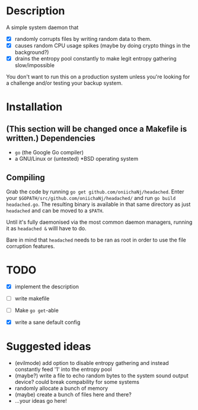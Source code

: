 Description
===========
A simple system daemon that
- [X] randomly corrupts files by writing random data to them.
- [X] causes random CPU usage spikes (maybe by doing crypto things in the background?)
- [X] drains the entropy pool constantly to make legit entropy gathering slow/impossible

You don't want to run this on a production system unless you're looking for a challenge and/or testing your backup system.

Installation
============
(This section will be changed once a Makefile is written.)
Dependencies
------------
* `go` (the Google Go compiler)
* a GNU/Linux or (untested) *BSD operating system

Compiling
---------
Grab the code by running `go get github.com/oniichaNj/headached`.
Enter your `$GOPATH/src/github.com/oniichaNj/headached/` and run `go build headached.go`.
The resulting binary is available in that same directory as just `headached` and can be moved to a `$PATH`.

Until it's fully daemonised via the most common daemon managers, running it as `headached &` willl have to do.

Bare in mind that `headached` needs to be ran as root in order to use the file corruption features.


TODO
====

- [X] implement the description
- [ ] write makefile
- [ ] Make `go get`-able
- [X] write a sane default config


Suggested ideas
===============
* (evilmode) add option to disable entropy gathering and instead constantly feed '1' into the entropy pool
* (maybe?) write a file to echo random bytes to the system sound output device? could break compability for some systems
* randomly allocate a bunch of memory
* (maybe) create a bunch of files here and there?
* ...your ideas go here!